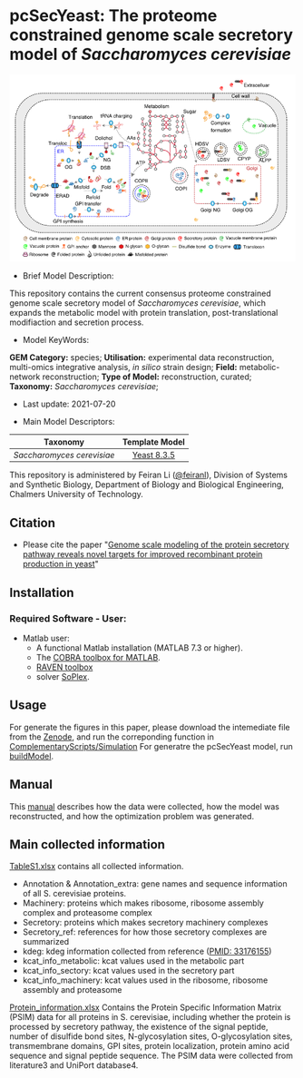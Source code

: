 # pcSecYeast: The proteome constrained genome scale secretory model of _Saccharomyces cerevisiae_


<p align="center">
  <img  src="doc/logo.png" width = "800">
</p>


* Brief Model Description:

This repository contains the current consensus proteome constrained genome scale secretory model of _Saccharomyces cerevisiae_, which expands the metabolic model with protein translation, post-translational modifiaction and secretion process.

* Model KeyWords:

**GEM Category:** species; **Utilisation:** experimental data reconstruction, multi-omics integrative analysis, _in silico_ strain design; **Field:** metabolic-network reconstruction; **Type of Model:** reconstruction, curated; **Taxonomy:** _Saccharomyces cerevisiae_; 

* Last update: 2021-07-20

* Main Model Descriptors:

|Taxonomy | Template Model |
|:-------:|:--------------:|
|_Saccharomyces cerevisiae_|[Yeast 8.3.5](https://github.com/SysBioChalmers/yeast-GEM/blob/master/ModelFiles/xml/yeastGEM.xml)

This repository is administered by Feiran Li ([@feiranl](https://github.com/feiranl)), Division of Systems and Synthetic Biology, Department of Biology and Biological Engineering, Chalmers University of Technology.


## Citation

- Please cite the paper "[Genome scale modeling of the protein secretory pathway reveals novel targets for improved recombinant protein production in yeast](https://www.nature.com/articles/s41467-022-30689-7)"


## Installation

### Required Software - User:

* Matlab user:
  * A functional Matlab installation (MATLAB 7.3 or higher).
  * The [COBRA toolbox for MATLAB](https://github.com/opencobra/cobratoolbox).
  * [RAVEN toolbox](https://github.com/SysBioChalmers/RAVEN)
  * solver [SoPlex](https://soplex.zib.de).



## Usage

For generate the figures in this paper, please download the intemediate file from the [Zenode](https://zenodo.org/record/6320643), and run the correponding function in [ComplementaryScripts/Simulation](https://github.com/SysBioChalmers/pcSecYeast/tree/main/ComplementaryScripts/Simulation)
For generatre the pcSecYeast model, run [buildModel](https://github.com/SysBioChalmers/pcSecYeast/tree/main/ComplementaryScripts).

## Manual

This [manual](https://github.com/SysBioChalmers/pcSecYeast/tree/main/doc) describes how the data were collected, how the model was reconstructed, and how the optimization problem was generated.

## Main collected information
[TableS1.xlsx](https://github.com/SysBioChalmers/pcSecYeast/blob/main/ComplementaryData/TableS1.xlsx)
contains all collected information.
 * Annotation & Annotation_extra: gene names and sequence information of all S. cerevisiae proteins.
 * Machinery: proteins which makes ribosome, ribosome assembly complex and proteasome complex
 * Secretory: proteins which makes secretory machinery complexes
 * Secretory_ref: references for how those secretory complexes are summarized
 * kdeg: kdeg information collected from reference ([PMID: 33176155](https://pubmed.ncbi.nlm.nih.gov/33176155/))
 * kcat_info_metabolic: kcat values used in the metabolic part
 * kcat_info_sectory: kcat values used in the secretory part
 * kcat_info_machinery: kcat values used in the ribosome, ribosome assembly and proteasome

[Protein_information.xlsx](https://github.com/SysBioChalmers/pcSecYeast/blob/main/ComplementaryData/Protein_Information.xlsx)
Contains the Protein Specific Information Matrix (PSIM) data for all proteins in S. cerevisiae, including whether the protein is processed by secretory pathway, the existence of the signal peptide, number of disulfide bond sites, N-glycosylation sites, O-glycosylation sites, transmembrane domains, GPI sites, protein localization, protein amino acid sequence and signal peptide sequence. The PSIM data were collected from literature3 and UniPort database4.



